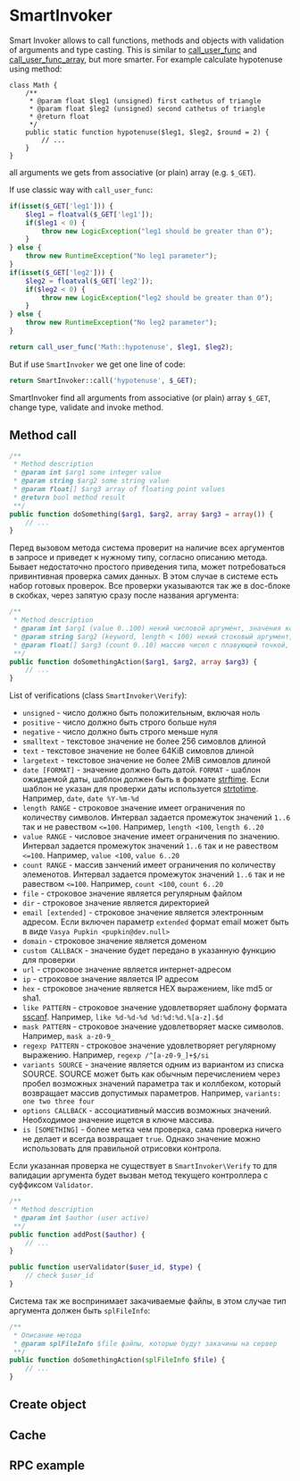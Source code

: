 SmartInvoker
=============

Smart Invoker allows to call functions, methods and objects with validation of arguments and type casting. 
This is similar to [call_user_func](http://php.net/call_user_func) and [call_user_func_array](http://php.net/call_user_func_array), but more smarter.
For example calculate hypotenuse using method:

```
class Math {
	/**
	 * @param float $leg1 (unsigned) first cathetus of triangle
	 * @param float $leg2 (unsigned) second cathetus of triangle
	 * @return float
	 */
    public static function hypotenuse($leg1, $leg2, $round = 2) {
        // ...
    }
}
```
all arguments we gets from associative (or plain) array (e.g. `$_GET`).

If use classic way with `call_user_func`:

```php
if(isset($_GET['leg1'])) {
    $leg1 = floatval($_GET['leg1']);
    if($leg1 < 0) {
        throw new LogicException("leg1 should be greater than 0");
    }
} else {
    throw new RuntimeException("No leg1 parameter");
}
if(isset($_GET['leg2'])) {
    $leg2 = floatval($_GET['leg2']);
    if($leg2 < 0) {
        throw new LogicException("leg2 should be greater than 0");
    }
} else {
    throw new RuntimeException("No leg2 parameter");
}

return call_user_func('Math::hypotenuse', $leg1, $leg2);
```

But if use `SmartInvoker` we get one line of code: 

```php
return SmartInvoker::call('hypotenuse', $_GET);
```

SmartInvoker find all arguments from associative (or plain) array `$_GET`, change type, validate and invoke method.

## Method call


```php
/**
 * Method description
 * @param int $arg1 some integer value
 * @param string $arg2 some string value
 * @param float[] $arg3 array of floating point values
 * @return bool method result
 **/
public function doSomething($arg1, $arg2, array $arg3 = array()) {
    // ...
}
```

Перед вызовом метода система проверит на наличие всех аргументов в запросе и приведет к нужному типу, согласно описанию метода.
Бывает недостаточно простого приведения типа, может потребоваться привинтивная проверка самих данных.
В этом случае в системе есть набор готовых проверок. Все проверки указываются так же в doc-блоке в скобках, через запятую сразу после названия аргумента:

```php
/**
 * Method description
 * @param int $arg1 (value 0..100) некий числовой аргумент, значения которого находится между 0 и 100 включительно
 * @param string $arg2 (keyword, length < 100) некий стоковый аргумент, длина которого меньше 100 символов и состоит из `a-z0-9-_`
 * @param float[] $arg3 (count 0..10) массив чисел с плавующей точкой, массив может содержать от 0 до 10 элементов
 **/
public function doSomethingAction($arg1, $arg2, array $arg3) {
    // ...
}
```

List of verifications (class `SmartInvoker\Verify`):

* `unsigned` - число должно быть положительным, включая ноль
* `positive` - число должно быть строго больше нуля
* `negative` - число должно быть строго меньше нуля
* `smalltext` - текстовое значение не более 256 симовлов длиной
* `text` - текстовое значение не более 64KiB симовлов длиной
* `largetext` - текстовое значение не более 2MiB симовлов длиной
* `date [FORMAT]` - значение должно быть датой. `FORMAT` - шаблон ожидаемой даты, шаблон должен быть в формате [strftime](http://php.net/manual/en/function.strftime.php). Если шаблон не указан для проверки даты используется [strtotime](http://www.php.net/manual/en/function.strtotime.php). Например, `date`, `date %Y-%m-%d`
* `length RANGE` - строковое значение имеет ограничения по количеству символов. Интервал задается промежуток значений `1..6` так и не равеством `<=100`. Например, `length <100`, `length 6..20`
* `value RANGE` - числовое значение имеет ограничения по значению. Интервал задается промежуток значений `1..6` так и не равеством `<=100`. Например, `value <100`, `value 6..20`
* `count RANGE` - массив занчений имеет ограничения по количеству элеменотов. Интервал задается промежуток значений `1..6` так и не равеством `<=100`. Например, `count <100`, `count 6..20`
* `file` - строковое значение является регулярным файлом
* `dir` - строковое значение является директорией
* `email [extended]` - строковое значение является электронным адресом. Если включен параметр `extended` формат email может быть в виде `Vasya Pupkin <pupkin@dev.null> `
* `domain` - строковое значение является доменом
* `custom CALLBACK` - значение будет передано в указанную функцию для проверки
* `url` - строковое значение является интернет-адресом
* `ip` - строковое значение является IP адресом
* `hex` - строковое значение является HEX выражением, like md5 or sha1.
* `like PATTERN` - строковое значение удовлетворяет шаблону формата [sscanf](http://php.net/manual/en/function.sscanf.php). Например, `like %d-%d-%d %d:%d:%d.%[a-z].$d`
* `mask PATTERN` - строковое значение удовлетворяет маске символов. Например, `mask a-z0-9_`
* `regexp PATTERN` - строковое значение удовлетворяет регулярному выражению. Например, `regexp /^[a-z0-9_]+$/si`
* `variants SOURCE` - значение является одним из вариантом из списка SOURCE. SOURCE может быть как обычным перечислением через пробел возможных значений параметра так и коллбеком, который возвращает массив допустимых параметров. Например, `variants: one two three four`
* `options CALLBACK` - ассоциативный массив возможных значений. Необходимое значение ищется в ключе массива.
* `is [SOMETHING]` - более метка чем проверка, сама проверка ничего не делает и всегда возвращает `true`. Однако значение можно использовать для правильной отрисовки контрола.

Если указанная проверка не существует в `SmartInvoker\Verify` то для валидации аргумента будет вызван метод текущего контроллера с суффиксом `Validator`.

```php
/**
 * Method description
 * @param int $author (user active)
 **/
public function addPost($author) {
    // ...
}

public function userValidator($user_id, $type) {
    // check $user_id
}
```

Система так же воспринимает закачиваемые файлы, в этом случае тип аргумента должен быть `splFileInfo`:

```php
/**
 * Описание метода
 * @param splFileInfo $file файлы, которые будут закачины на сервер
 **/
public function doSomethingAction(splFileInfo $file) {
    // ...
}
```

## Create object

## Cache

## RPC example

